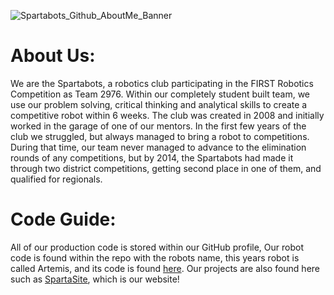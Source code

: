 ![Spartabots_Github_AboutMe_Banner](https://github.com/SkylineSpartabots/.github/assets/84348006/09daf543-d3af-4ff1-9e83-3f9eaff50b89)

# About Us:
We are the Spartabots, a robotics club participating in the FIRST Robotics Competition as Team 2976. Within our completely student built team, we use our problem solving, critical thinking and analytical skills to create a competitive robot within 6 weeks. The club was created in 2008 and initially worked in the garage of one of our mentors. In the first few years of the club we struggled, but always managed to bring a robot to competitions. During that time, our team never managed to advance to the elimination rounds of any competitions, but by 2014, the Spartabots had made it through two district competitions, getting second place in one of them, and qualified for regionals.
# Code Guide:
All of our production code is stored within our GitHub profile, Our robot code is found within the repo with the robots name, this years robot is called Artemis, and its code is found [here](https://github.com/SkylineSpartabots/Artemis2.0). Our projects are also found here such as [SpartaSite](https://github.com/SkylineSpartabots/SpartaSite), which is our website!
